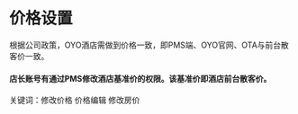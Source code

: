 # 价格设置

根据公司政策，OYO酒店需做到价格一致，即PMS端、OYO官网、OTA与前台散客价一致。

#### 店长账号有通过PMS修改酒店基准价的权限。该基准价即酒店前台散客价。

关键词：修改价格 价格编辑 修改房价

